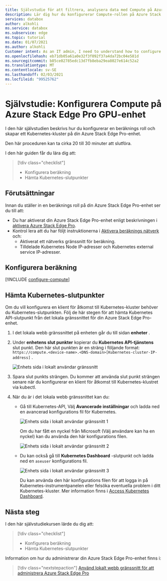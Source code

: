 ```yaml
---
title: Självstudie för att filtrera, analysera data med Compute på Azure Stack Edge Pro GPU | Microsoft Docs
description: Lär dig hur du konfigurerar Compute-rollen på Azure Stack Edge Pro GPU och använder den för att transformera data innan du skickar dem till Azure.
services: databox
author: alkohli
ms.service: databox
ms.subservice: edge
ms.topic: tutorial
ms.date: 01/07/2021
ms.author: alkohli
Customer intent: As an IT admin, I need to understand how to configure compute on Azure Stack Edge Pro so I can use it to transform the data before sending it to Azure.
ms.openlocfilehash: eb71db05a61a0e32f3f092f37a4da72bc04e581d
ms.sourcegitcommit: b85ce02785edc13d7fb8eba29ea8027e614c52a2
ms.translationtype: MT
ms.contentlocale: sv-SE
ms.lasthandoff: 02/03/2021
ms.locfileid: "99525762"
---
```

# <a name="tutorial-configure-compute-on-azure-stack-edge-pro-gpu-device"></a>Självstudie: Konfigurera Compute på Azure Stack Edge Pro GPU-enhet

<!--[!INCLUDE [applies-to-skus](../../includes/azure-stack-edge-applies-to-all-sku.md)]-->

I den här självstudien beskrivs hur du konfigurerar en beräknings roll och skapar ett Kubernetes-kluster på din Azure Stack Edge Pro-enhet. 

Den här proceduren kan ta cirka 20 till 30 minuter att slutföra.


I den här guiden får du lära dig att:

> [!div class="checklist"]
> * Konfigurera beräkning
> * Hämta Kubernetes-slutpunkter

 
## <a name="prerequisites"></a>Förutsättningar

Innan du ställer in en beräknings roll på din Azure Stack Edge Pro-enhet ser du till att:

- Du har aktiverat din Azure Stack Edge Pro-enhet enligt beskrivningen i [aktivera Azure Stack Edge Pro](azure-stack-edge-gpu-deploy-activate.md).
- Kontrol lera att du har följt instruktionerna i [Aktivera beräknings nätverk](azure-stack-edge-gpu-deploy-configure-network-compute-web-proxy.md#enable-compute-network) och:
    - Aktiverat ett nätverks gränssnitt för beräkning.
    - Tilldelade Kubernetes Node IP-adresser och Kubernetes external service IP-adresser.

## <a name="configure-compute"></a>Konfigurera beräkning

[!INCLUDE [configure-compute](../../includes/azure-stack-edge-gateway-configure-compute.md)]

## <a name="get-kubernetes-endpoints"></a>Hämta Kubernetes-slutpunkter

Om du vill konfigurera en klient för åtkomst till Kubernetes-kluster behöver du Kubernetes-slutpunkten. Följ de här stegen för att hämta Kubernetes API-slutpunkt från det lokala gränssnittet för din Azure Stack Edge Pro-enhet.

1. I det lokala webb gränssnittet på enheten går du till sidan **enheter** .
2. Under **enhetens slut punkter** kopierar du **Kubernetes API-tjänstens** slut punkt. Den här slut punkten är en sträng i följande format: `https://compute.<device-name>.<DNS-domain>[Kubernetes-cluster-IP-address]` . 

    ![Enhets sida i lokalt användar gränssnitt](./media/azure-stack-edge-j-series-create-kubernetes-cluster/device-kubernetes-endpoint-1.png)

3. Spara slut punkts strängen. Du kommer att använda slut punkt strängen senare när du konfigurerar en klient för åtkomst till Kubernetes-klustret via kubectl.

4. När du är i det lokala webb gränssnittet kan du:

    - Gå till Kubernetes-API, Välj **Avancerade inställningar** och ladda ned en avancerad konfigurations fil för Kubernetes. 

        ![Enhets sida i lokalt användar gränssnitt 1](./media/azure-stack-edge-gpu-deploy-configure-compute/download-advanced-config-1.png)

        Om du har fått en nyckel från Microsoft (Välj användare kan ha en nyckel) kan du använda den här konfigurations filen.

        ![Enhets sida i lokalt användar gränssnitt 2](./media/azure-stack-edge-gpu-deploy-configure-compute/download-advanced-config-2.png)

    - Du kan också gå till **Kubernetes Dashboard** -slutpunkt och ladda ned en `aseuser` konfigurations fil. 
    
        ![Enhets sida i lokalt användar gränssnitt 3](./media/azure-stack-edge-gpu-deploy-configure-compute/download-aseuser-config-1.png)

        Du kan använda den här konfigurations filen för att logga in på Kubernetes-instrumentpanelen eller felsöka eventuella problem i ditt Kubernetes-kluster. Mer information finns i [Access Kubernetes Dashboard](azure-stack-edge-gpu-monitor-kubernetes-dashboard.md#access-dashboard). 


## <a name="next-steps"></a>Nästa steg

I den här självstudiekursen lärde du dig att:

> [!div class="checklist"]
> * Konfigurera beräkning
> * Hämta Kubernetes-slutpunkter


Information om hur du administrerar din Azure Stack Edge Pro-enhet finns i:

> [!div class="nextstepaction"]
> [Använd lokalt webb gränssnitt för att administrera Azure Stack Edge Pro](azure-stack-edge-manage-access-power-connectivity-mode.md)
